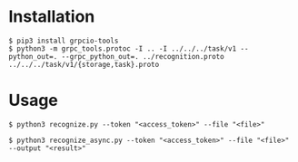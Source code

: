 # Installation

    $ pip3 install grpcio-tools
    $ python3 -m grpc_tools.protoc -I .. -I ../../../task/v1 --python_out=. --grpc_python_out=. ../recognition.proto ../../../task/v1/{storage,task}.proto

# Usage

    $ python3 recognize.py --token "<access_token>" --file "<file>"
    
    $ python3 recognize_async.py --token "<access_token>" --file "<file>" --output "<result>"
